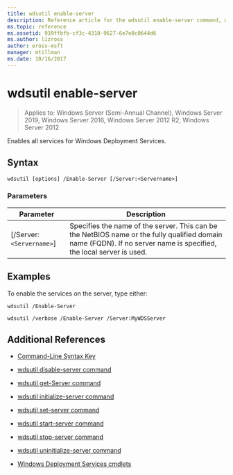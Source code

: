 ```yaml
---
title: wdsutil enable-server
description: Reference article for the wdsutil enable-server command, which enables all services for Windows Deployment Services.
ms.topic: reference
ms.assetid: 939ffbfb-cf3c-4310-9627-6e7e0c0644d6
ms.author: lizross
author: eross-msft
manager: mtillman
ms.date: 10/16/2017
---
```


# wdsutil enable-server

> Applies to: Windows Server (Semi-Annual Channel), Windows Server 2019, Windows Server 2016, Windows Server 2012 R2, Windows Server 2012

Enables all services for Windows Deployment Services.

## Syntax

```
wdsutil [options] /Enable-Server [/Server:<Servername>]
```

### Parameters

| Parameter | Description |
|--|--|
| [/Server:`<Servername>`] | Specifies the name of the server. This can be the NetBIOS name or the fully qualified domain name (FQDN). If no server name is specified, the local server is used. |

## Examples

To enable the services on the server, type either:

```
wdsutil /Enable-Server
```

```
wdsutil /verbose /Enable-Server /Server:MyWDSServer
```

## Additional References

- [Command-Line Syntax Key](command-line-syntax-key.md)

- [wdsutil disable-server command](wdsutil-disable-server.md)

- [wdsutil get-Server command](wdsutil-get-server.md)

- [wdsutil initialize-server command](wdsutil-initialize-server.md)

- [wdsutil set-server command](wdsutil-set-server.md)

- [wdsutil start-server command](wdsutil-start-server.md)

- [wdsutil stop-server command](wdsutil-stop-server.md)

- [wdsutil uninitialize-server command](wdsutil-uninitialize-server.md)

- [Windows Deployment Services cmdlets](/powershell/module/wds)

